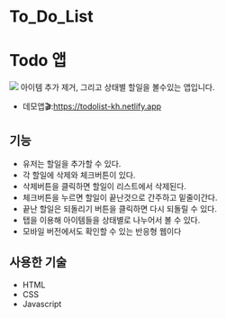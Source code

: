# To_Do_List

# Todo 앱
![](https://images.unsplash.com/photo-1579546929518-9e396f3cc809?ixlib=rb-4.0.3&ixid=MnwxMjA3fDB8MHxzZWFyY2h8Mnx8Z3JhZGllbnR8ZW58MHx8MHx8&w=1000&q=80)
아이템 추가 제거, 그리고 상태별 할일을 볼수있는 앱입니다. 

* 데모앱🎬:https://todolist-kh.netlify.app

## 기능
* 유저는 할일을 추가할 수 있다.
* 각 할일에 삭제와 체크버튼이 있다.
* 삭제버튼을 클릭하면 할일이 리스트에서 삭제된다.
* 체크버튼을 누르면 할일이 끝난것으로 간주하고 밑줄이간다.
* 끝난 할일은 되돌리기 버튼을 클릭하면 다시 되돌릴 수 있다.
* 탭을 이용해 아이템들을 상태별로 나누어서 볼 수 있다.
* 모바일 버전에서도 확인할 수 있는 반응형 웹이다 

## 사용한 기술
* HTML
* CSS
* Javascript
